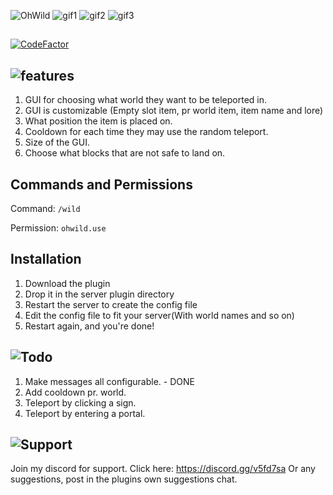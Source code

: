 ![OhWild](https://ohneemc.com/img/plugins/ohwild/Header.png)
![gif1](https://ohneemc.com/img/plugins/ohwild/command2.gif)
![gif2](https://ohneemc.com/img/plugins/ohwild/gui.gif)
![gif3](https://ohneemc.com/img/plugins/ohwild/Teleport.gif)
##
[![CodeFactor](https://www.codefactor.io/repository/github/realnaits/ohwild/badge)](https://www.codefactor.io/repository/github/realnaits/ohwild)

## ![features](https://ohneemc.com/img/plugins/ohwild/Features2.png)
1. GUI for choosing what world they want to be teleported in.
2. GUI is customizable (Empty slot item, pr world item, item name and lore)
3. What position the item is placed on.
4. Cooldown for each time they may use the random teleport.
5. Size of the GUI.
6. Choose what blocks that are not safe to land on.

## Commands and Permissions
Command: `/wild`

Permission:
`ohwild.use`

## Installation
1. Download the plugin
2. Drop it in the server plugin directory
3. Restart the server to create the config file
4. Edit the config file to fit your server(With world names and so on)
5. Restart again, and you're done!

## ![Todo](https://ohneemc.com/img/plugins/ohwild/Todo.png)
1. Make messages all configurable. - DONE
2. Add cooldown pr. world.
3. Teleport by clicking a sign.
4. Teleport by entering a portal.


## ![Support](https://ohneemc.com/img/plugins/ohwild/Support.png)
Join my discord for support. Click here: https://discord.gg/v5fd7sa
Or any suggestions, post in the plugins own suggestions chat.
